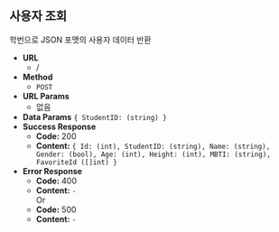 **사용자 조회**
---
  학번으로 JSON 포맷의 사용자 데이터 반환
* **URL**
  * /
* **Method**
  * `POST`
* **URL Params**
  * 없음
* **Data Params**
  `{ StudentID: (string) }`
* **Success Response**
  * **Code:** 200<br />
  * **Content:** `{ Id: (int), StudentID: (string), Name: (string), Gender: (bool), Age: (int), Height: (int), MBTI: (string), FavoriteId ([]int) }`
* **Error Response**
  * **Code:** 400<br />
  * **Content:** `-`<br />
Or
  * **Code:** 500<br />
  * **Content:** `-`